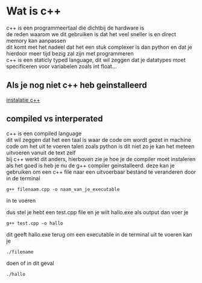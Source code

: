 # Wat is c++

c++ is een programmeertaal die dichtbij de hardware is  
de reden waarom we dit gebruiken is dat het veel sneller is en direct memory kan aanpassen  
dit komt met het nadeel dat het een stuk complexer is dan python en dat je hierdoor meer tijd bezig zal zijn met programmeren  
c++ is een staticly typed language, dit wil zeggen dat je datatypes moet specificeren voor variabelen zoals int float...


## Als je nog niet c++ heb geinstalleerd
 [instalatie c++](../instalatie_cpp/readme.md)


## compiled vs interperated
c++ is een compiled language  
dit wil zeggen dat het een taal is waar de code om wordt gezet in machine code om het uit te voeren
talen zoals python is dit niet zo je kan het meteen uitvoeren vanuit de text zelf  
bij c++ werkt dit anders, hierboven zie je hoe je de compiler moet instaleren
als het goed is heb je nu de g++ compiler geinstalleerd. deze kan je gebruiken om een c++ file naar een uitvoerbaar bestand te veranderen door in de terminal
```
g++ filenaam.cpp -o naam_van_je_executable
```
in te voeren

dus stel je hebt een test.cpp file en je wilt hallo.exe als output dan voer je
```
g++ test.cpp -o hallo 
```
dit geeft hallo.exe terug
om een executable in de terminal uit te voeren kan je
```
./filename
```
doen of in dit geval
```
./hallo
```